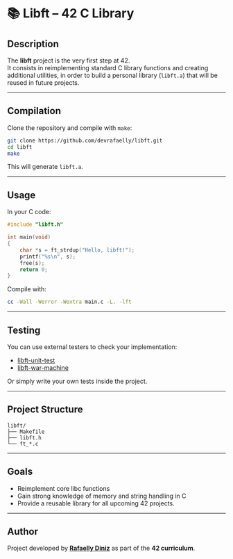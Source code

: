 # 📚 Libft – 42 C Library  

## Description  

The **libft** project is the very first step at 42.  
It consists in reimplementing standard C library functions and creating additional utilities, in order to build a personal library (`libft.a`) that will be reused in future projects.  

---

## Compilation  

Clone the repository and compile with `make`:  

```bash
git clone https://github.com/devrafaelly/libft.git
cd libft
make
````

This will generate `libft.a`.

---

## Usage

In your C code:

```c
#include "libft.h"

int main(void)
{
    char *s = ft_strdup("Hello, libft!");
    printf("%s\n", s);
    free(s);
    return 0;
}
```

Compile with:

```bash
cc -Wall -Werror -Wextra main.c -L. -lft
```

---

## Testing

You can use external testers to check your implementation:

* [libft-unit-test](https://github.com/alelievr/libft-unit-test)
* [libft-war-machine](https://github.com/0x050f/libft-war-machine)

Or simply write your own tests inside the project.

---

## Project Structure

```
libft/
├── Makefile
├── libft.h
└── ft_*.c
```

---

## Goals

* Reimplement core libc functions
* Gain strong knowledge of memory and string handling in C
* Provide a reusable library for all upcoming 42 projects.

---

## Author

Project developed by [**Rafaelly Diniz**](https://github.com/devrafaelly) as part of the **42 curriculum**.
